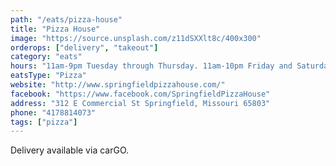 ```yaml
---
path: "/eats/pizza-house"
title: "Pizza House"
image: "https://source.unsplash.com/z11dSXXlt8c/400x300"
orderops: ["delivery", "takeout"]
category: "eats"
hours: "11am-9pm Tuesday through Thursday. 11am-10pm Friday and Saturday"
eatsType: "Pizza"
website: "http://www.springfieldpizzahouse.com/"
facebook: "https://www.facebook.com/SpringfieldPizzaHouse"
address: "312 E Commercial St Springfield, Missouri 65803"
phone: "4178814073"
tags: ["pizza"]
---
```


Delivery available via carGO.
